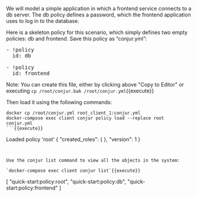 We will model a simple application in which a frontend service connects to a db server. The db policy defines a password, which the frontend application uses to log in to the database.

Here is a skeleton policy for this scenario, which simply defines two empty policies: db and frontend. Save this policy as “conjur.yml”:

<pre class="file" data-filename="conjur.yml" data-target="replace">- !policy
  id: db

- !policy
  id: frontend
</pre>

Note: You can create this file, either by clicking above "Copy to Editor" or executing `cp /root/conjur.bak /root/conjur.yml`{{execute}}

Then load it using the following commands:

```
docker cp /root/conjur.yml root_client_1:conjur.yml
docker-compose exec client conjur policy load --replace root conjur.yml
```{{execute}}

```
Loaded policy 'root'
{
  "created_roles": {
  },
  "version": 1
}
```


Use the conjur list command to view all the objects in the system:

`docker-compose exec client conjur list`{{execute}}

```
[
  "quick-start:policy:root",
  "quick-start:policy:db",
  "quick-start:policy:frontend"
]
```

